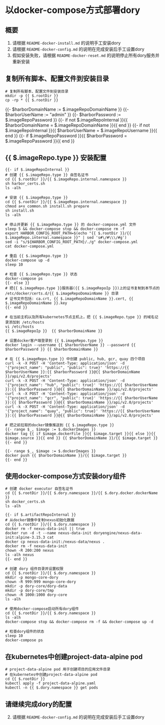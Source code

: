 # 以docker-compose方式部署dory

## 概要

1. 请根据 `README-docker-install.md` 的说明手工安装dory
2. 请根据 `README-docker-config.md` 的说明在完成安装后手工设置dory
3. 假如安装失败，请根据 `README-docker-reset.md` 的说明停止所有dory服务并重新安装

## 复制所有脚本、配置文件到安装目录

```shell script
# 复制所有脚本、配置文件到安装目录
mkdir -p {{ $.rootDir }}
cp -rp * {{ $.rootDir }}
```

{{- $harborDomainName := $.imageRepoDomainName }}
{{- $harborUserName := "admin" }}
{{- $harborPassword := $.imageRepoPassword }}
{{- if not $.imageRepoInternal }}{{ $harborDomainName = $.imageRepoDomainName }}{{ end }}
{{- if not $.imageRepoInternal }}{{ $harborUserName = $.imageRepoUsername }}{{ end }}
{{- if $.imageRepoPassword }}{{ $harborPassword = $.imageRepoPassword }}{{ end }}

## {{ $.imageRepo.type }} 安装配置

```shell script
{{- if $.imageRepoInternal }}
# 创建 {{ $.imageRepo.type }} 自签名证书
cd {{ $.rootDir }}/{{ $.imageRepo.internal.namespace }}
sh harbor_certs.sh
ls -alh

# 安装 {{ $.imageRepo.type }}
cd {{ $.rootDir }}/{{ $.imageRepo.internal.namespace }}
chmod a+x common.sh install.sh prepare
sh install.sh
ls -alh

# 停止并更新 {{ $.imageRepo.type }} 的 docker-compose.yml 文件
sleep 5 && docker-compose stop && docker-compose rm -f
export HARBOR_CONFIG_ROOT_PATH=$(echo "{{ $.rootDir }}/{{ $.imageRepo.internal.namespace }}" | sed 's#\/#\\\/#g')
sed -i "s/${HARBOR_CONFIG_ROOT_PATH}/./g" docker-compose.yml
cat docker-compose.yml

# 重启 {{ $.imageRepo.type }}
docker-compose up -d
sleep 10

# 检查 {{ $.imageRepo.type }} 状态
docker-compose ps
{{- else }}
# 把{{ $.imageRepo.type }}服务器({{ $.imageRepoIp }})上的证书复制到本节点的 /etc/docker/certs.d/{{ $.imageRepoDomainName }} 目录
# 证书文件包括: ca.crt, {{ $.imageRepoDomainName }}.cert, {{ $.imageRepoDomainName }}.key
{{- end }}

# 在当前主机以及所有kubernetes节点主机上，把 {{ $.imageRepo.type }} 的域名记录添加到 /etc/hosts
vi /etc/hosts
{{ $.imageRepoIp }}  {{ $harborDomainName }}

# 设置docker客户端登录到 {{ $.imageRepo.type }}
docker login --username {{ $harborUserName }} --password {{ $harborPassword }} {{ $harborDomainName }}

# 在 {{ $.imageRepo.type }} 中创建 public, hub, gcr, quay 四个项目
curl -k -X POST -H 'Content-Type: application/json' -d '{"project_name": "public", "public": true}' 'https://{{ $harborUserName }}:{{ $harborPassword }}@{{ $harborDomainName }}/api/v2.0/projects'
curl -k -X POST -H 'Content-Type: application/json' -d '{"project_name": "hub", "public": true}' 'https://{{ $harborUserName }}:{{ $harborPassword }}@{{ $harborDomainName }}/api/v2.0/projects'
curl -k -X POST -H 'Content-Type: application/json' -d '{"project_name": "gcr", "public": true}' 'https://{{ $harborUserName }}:{{ $harborPassword }}@{{ $harborDomainName }}/api/v2.0/projects'
curl -k -X POST -H 'Content-Type: application/json' -d '{"project_name": "quay", "public": true}' 'https://{{ $harborUserName }}:{{ $harborPassword }}@{{ $harborDomainName }}/api/v2.0/projects'

# 把之前拉取的docker镜像推送到 {{ $.imageRepo.type }}
{{- range $_, $image := $.dockerImages }}
docker tag {{ if $image.dockerFile }}{{ $image.target }}{{ else }}{{ $image.source }}{{ end }} {{ $harborDomainName }}/{{ $image.target }}
{{- end }}

{{- range $_, $image := $.dockerImages }}
docker push {{ $harborDomainName }}/{{ $image.target }}
{{- end }}
```

## 使用docker-compose方式安装dory组件

```shell script
# 创建 docker executor 自签名证书
cd {{ $.rootDir }}/{{ $.dory.namespace }}/{{ $.dory.docker.dockerName }}
sh docker_certs.sh
ls -alh

{{- if $.artifactRepoInternal }}
# 从docker镜像中复制nexus初始化数据
cd {{ $.rootDir }}/{{ $.dory.namespace }}
docker rm -f nexus-data-init || true
docker run -d -t --name nexus-data-init doryengine/nexus-data-init:alpine-3.15.3 cat
docker cp nexus-data-init:/nexus-data/nexus .
docker rm -f nexus-data-init
chown -R 200:200 nexus
ls -alh nexus
{{- end }}

# 创建 dory 组件目录并设置权限
cd {{ $.rootDir }}/{{ $.dory.namespace }}
mkdir -p mongo-core-dory
chown -R 999:999 mongo-core-dory
mkdir -p dory-core/dory-data
mkdir -p dory-core/tmp
chown -R 1000:1000 dory-core
ls -alh

# 使用docker-compose启动所有dory组件
cd {{ $.rootDir }}/{{ $.dory.namespace }}
ls -alh
docker-compose stop && docker-compose rm -f && docker-compose up -d

# 检查dory组件的状态
sleep 10
docker-compose ps
```

## 在kubernetes中创建project-data-alpine pod

```shell script
# project-data-alpine pod 用于创建项目的应用文件目录
# 在kubernetes中创建project-data-alpine pod
cd {{ $.rootDir }}
kubectl apply -f project-data-alpine.yaml
kubectl -n {{ $.dory.namespace }} get pods
```

## 请继续完成dory的配置

2. 请根据 `README-docker-config.md` 的说明在完成安装后手工设置dory

